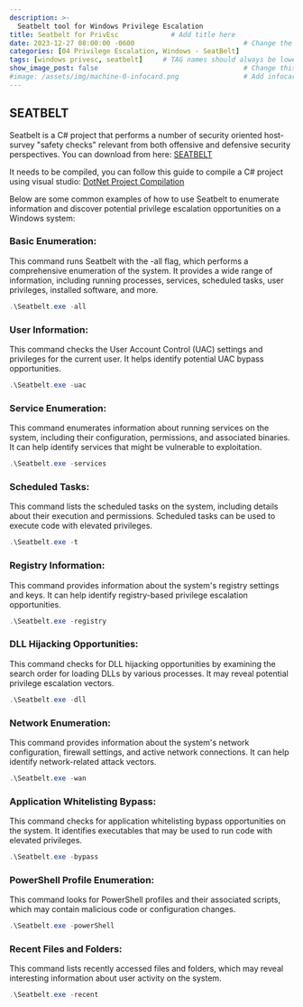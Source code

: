 ```yaml
---
description: >-
  Seatbelt tool for Windows Privilege Escalation
title: Seatbelt for PrivEsc             # Add title here
date: 2023-12-27 08:00:00 -0600                           # Change the date to match completion date
categories: [04 Privilege Escalation, Windows - SeatBelt]                     # Change Templates to Writeup
tags: [windows privesc, seatbelt]     # TAG names should always be lowercase; replace template with writeup, and add relevant tags
show_image_post: false                                    # Change this to true
#image: /assets/img/machine-0-infocard.png                # Add infocard image here for post preview image
---
```

## SEATBELT

Seatbelt is a C# project that performs a number of security oriented host-survey "safety checks" relevant from both offensive and defensive security perspectives. You can download from here: [SEATBELT](https://github.com/GhostPack/Seatbelt)

It needs to be compiled, you can follow this guide to compile a C# project using visual studio:
[DotNet Project Compilation](https://shuciran.github.io/posts/dotNET-Project-Compilation/)


Below are some common examples of how to use Seatbelt to enumerate information and discover potential privilege escalation opportunities on a Windows system:

### Basic Enumeration:
This command runs Seatbelt with the -all flag, which performs a comprehensive enumeration of the system. It provides a wide range of information, including running processes, services, scheduled tasks, user privileges, installed software, and more.
```powershell
.\Seatbelt.exe -all
```

### User Information:
This command checks the User Account Control (UAC) settings and privileges for the current user. It helps identify potential UAC bypass opportunities.
```powershell
.\Seatbelt.exe -uac
```

### Service Enumeration:
This command enumerates information about running services on the system, including their configuration, permissions, and associated binaries. It can help identify services that might be vulnerable to exploitation.
```powershell
.\Seatbelt.exe -services
```
### Scheduled Tasks:
This command lists the scheduled tasks on the system, including details about their execution and permissions. Scheduled tasks can be used to execute code with elevated privileges.
```powershell
.\Seatbelt.exe -t
```

### Registry Information:
This command provides information about the system's registry settings and keys. It can help identify registry-based privilege escalation opportunities.
```powershell
.\Seatbelt.exe -registry
```

### DLL Hijacking Opportunities:
This command checks for DLL hijacking opportunities by examining the search order for loading DLLs by various processes. It may reveal potential privilege escalation vectors.
```powershell
.\Seatbelt.exe -dll
```

### Network Enumeration:
This command provides information about the system's network configuration, firewall settings, and active network connections. It can help identify network-related attack vectors.
```powershell
.\Seatbelt.exe -wan
```

### Application Whitelisting Bypass:
This command checks for application whitelisting bypass opportunities on the system. It identifies executables that may be used to run code with elevated privileges.
```powershell
.\Seatbelt.exe -bypass
```

### PowerShell Profile Enumeration:
This command looks for PowerShell profiles and their associated scripts, which may contain malicious code or configuration changes.
```powershell
.\Seatbelt.exe -powerShell
```

### Recent Files and Folders:
This command lists recently accessed files and folders, which may reveal interesting information about user activity on the system.
```powershell
.\Seatbelt.exe -recent
```